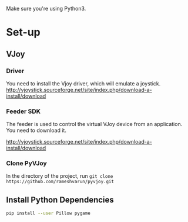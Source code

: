 Make sure you're using Python3.

# Set-up

## VJoy

### Driver
You need to install the Vjoy driver, which will emulate a joystick.
http://vjoystick.sourceforge.net/site/index.php/download-a-install/download

### Feeder SDK
The feeder is used to control the virtual VJoy device from an application. You need to download it.

http://vjoystick.sourceforge.net/site/index.php/download-a-install/download

### Clone PyVJoy

In the directory of the project, run `git clone https://github.com/rameshvarun/pyvjoy.git`

## Install Python Dependencies

```bash
pip install --user Pillow pygame
```
